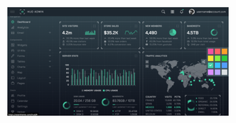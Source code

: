 <img src="https://raw.githubusercontent.com/turashrocks/html-dashboard-new/main/application-screenshot.png">